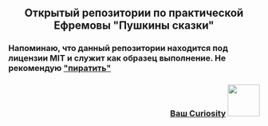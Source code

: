 <h2 align="center">Открытый репозитории по практической Ефремовы "Пушкины сказки"</h1>

<h3>Напоминаю, что данный репозитории находится под лицензии MIT и служит как образец выполнение. Не рекомендую <a href="https://moldovacrestina.md/ru/spisivati-greh/" target="_blank">"пиратить"</a</h3>

<h4 align="right">Ваш Curiosity</a> 
<img src="https://github.com/CuriosityDS/More-gifs/blob/Anime-gifs/menhera-chan-chibi.gif" height="64"/></h4>
